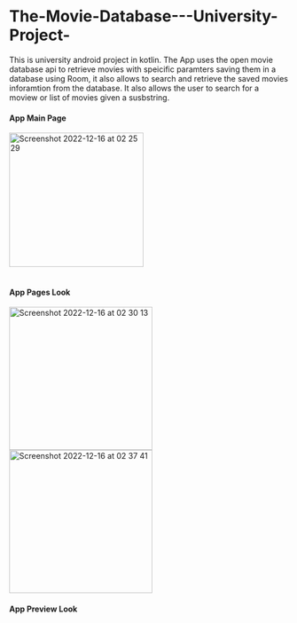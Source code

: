 # The-Movie-Database---University-Project-

This is university android project in kotlin.
The App uses the open movie database api to retrieve movies with speicific paramters saving them in a database using Room, it also allows to search and retrieve the saved movies inforamtion from the database.
It also allows the user to search for a moview or list of movies given a susbstring.


#### App Main Page

<img width="242" alt="Screenshot 2022-12-16 at 02 25 29" src="https://user-images.githubusercontent.com/46162359/208148615-150aed89-6669-4194-bf7f-4a3f752a2d0f.png">

<br clear="left"/>
<br clear="left"/>

#### App Pages Look


<img width="258" alt="Screenshot 2022-12-16 at 02 30 13" src="https://user-images.githubusercontent.com/46162359/208149262-cc1870db-435d-4dec-a47a-a35011014754.png">
<img width="258" alt="Screenshot 2022-12-16 at 02 37 41" src="https://user-images.githubusercontent.com/46162359/208149265-74e227ce-9324-47c1-b113-8470a8638277.png">


#### App Preview Look

